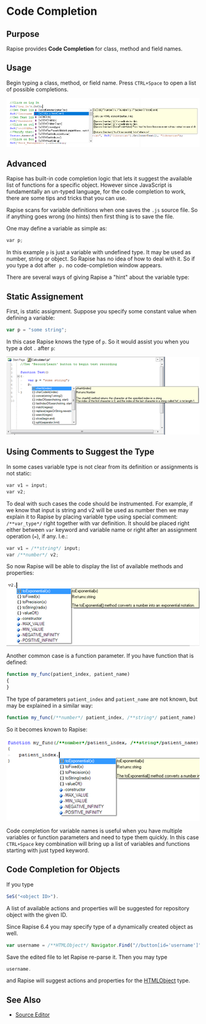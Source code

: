 # Code Completion

## Purpose

Rapise provides **Code Completion** for class, method and field names.

## Usage

Begin typing a class, method, or field name. Press `CTRL+Space` to open a list of possible completions.

![code helper.zoom80](./img/code_helper1.png)

## Advanced

Rapise has built-in code completion logic that lets it suggest the available list of functions for a specific object. However since JavaScript is fundamentally an un-typed language, for the code completion to work, there are some tips and tricks that you can use.

Rapise scans for variable definitions when one saves the `.js` source file. So if anything goes wrong (no hints) then first thing is to save the file.

One may define a variable as simple as:

```javascript
var p;
```

In this example `p` is just a variable with undefined type. It may be used as number, string or object. So Rapise has no idea of how to deal with it. So if you type a dot after  `p.` no code-completion window appears.

There are several ways of giving Rapise a "hint" about the variable type:

## Static Assignement

First, is static assignment. Suppose you specify some constant value when defining a variable:

```javascript
var p = "some string";
```

In this case Rapise knows the type of `p`. So it would assist you when you type a dot `.` after `p`:

![code_completion_1](./img/code_helper2.png)

## Using Comments to Suggest the Type

In some cases variable type is not clear from its definition or assignments is not static:

```javascript
var v1 = input;
var v2;
```

To deal with such cases the code should be instrumented. For example, if we know that input is string and v2 will be used as number then we may explain it to Rapise by placing variable type using special comment: `/**var_type*/` right together with var definition. It should be placed right either between `var` keyword and variable name or right after an assignment operation (`=`), if any. I.e.:

```javascript
var v1 = /**string*/ input;
var /**number*/ v2;
```

So now Rapise will be able to display the list of available methods and properties:

![code_completion_2](./img/code_helper3.png)

Another common case is a function parameter. If you have function that is defined:

```javascript
function my_func(patient_index, patient_name)
{
}
```

The type of parameters `patient_index` and `patient_name` are not known, but may be explained in a similar way:

```javascript
function my_func(/**number*/ patient_index, /**string*/ patient_name)
```

So it becomes known to Rapise:

![code_completion_3](./img/code_helper4.png)

Code completion for variable names is useful when you have multiple variables or function parameters and need to type them quickly. In this case `CTRL+Space` key combination will bring up a list of variables and functions starting with just typed keyword.

## Code Completion for Objects

If you type

```javascript
SeS("<object ID>").
```

A list of available actions and properties will be suggested for repository object with the given ID.

Since Rapise 6.4 you may specify type of a dynamically created object as well.

```javascript
var username = /**HTMLObject*/ Navigator.Find("//button[id='username']");
```

Save the edited file to let Rapise re-parse it. Then you may type

```javascript
username.
```

and Rapise will suggest actions and properties for the [HTMLObject](/Libraries/HTMLObject/) type.

## See Also

- [Source Editor](source_editor.md)
